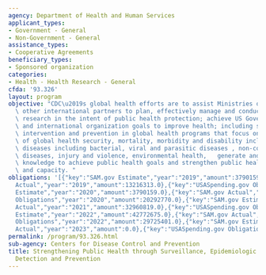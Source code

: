 ```yaml
---
agency: Department of Health and Human Services
applicant_types:
- Government - General
- Non-Government - General
assistance_types:
- Cooperative Agreements
beneficiary_types:
- Sponsored organization
categories:
- Health - Health Research - General
cfda: '93.326'
layout: program
objective: "CDC\u2019s global health efforts are to assist Ministries of Health and\
  \ other international partners to plan, effectively manage and conduct public health\
  \ research in the intent of public health protection; achieve US Government program\
  \ and international organization goals to improve health; including surveillance,\
  \ intervention and prevention in global health programs that focus on leading causes\
  \ of global health security, mortality, morbidity and disability including infectious\
  \ diseases including bacterial, viral and parasitic diseases , non-communicable\
  \ diseases, injury and violence, environmental health,   generate and apply new\
  \ knowledge to achieve public health goals and strengthen public health systems\
  \ and capacity. "
obligations: '[{"key":"SAM.gov Estimate","year":"2019","amount":3790159.0},{"key":"SAM.gov
  Actual","year":"2019","amount":13216313.0},{"key":"USASpending.gov Obligations","year":"2019","amount":13216313.0},{"key":"SAM.gov
  Estimate","year":"2020","amount":3790159.0},{"key":"SAM.gov Actual","year":"2020","amount":20292171.0},{"key":"USASpending.gov
  Obligations","year":"2020","amount":20292770.0},{"key":"SAM.gov Estimate","year":"2021","amount":11079168.0},{"key":"SAM.gov
  Actual","year":"2021","amount":32960819.0},{"key":"USASpending.gov Obligations","year":"2021","amount":32761319.0},{"key":"SAM.gov
  Estimate","year":"2022","amount":42772675.0},{"key":"SAM.gov Actual","year":"2022","amount":29923869.0},{"key":"USASpending.gov
  Obligations","year":"2022","amount":29725401.0},{"key":"SAM.gov Estimate","year":"2023","amount":20100438.0},{"key":"SAM.gov
  Actual","year":"2023","amount":0.0},{"key":"USASpending.gov Obligations","year":"2023","amount":1234178.54}]'
permalink: /program/93.326.html
sub-agency: Centers for Disease Control and Prevention
title: Strengthening Public Health through Surveillance, Epidemiologic Research, Disease
  Detection and Prevention
---
```

